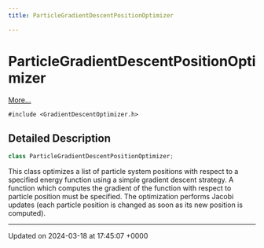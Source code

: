 ```yaml
---
title: ParticleGradientDescentPositionOptimizer

---
```


# ParticleGradientDescentPositionOptimizer



 [More...](#detailed-description)


`#include <GradientDescentOptimizer.h>`

## Detailed Description

```cpp
class ParticleGradientDescentPositionOptimizer;
```


This class optimizes a list of particle system positions with respect to a specified energy function using a simple gradient descent strategy. A function which computes the gradient of the function with respect to particle position must be specified. The optimization performs Jacobi updates (each particle position is changed as soon as its new position is computed). 

-------------------------------

Updated on 2024-03-18 at 17:45:07 +0000